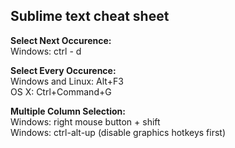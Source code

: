 ## Sublime text cheat sheet

**Select Next Occurence:**  
Windows: ctrl - d 

**Select Every Occurence:**  
Windows and Linux: Alt+F3  
OS X: Ctrl+Command+G

**Multiple Column Selection:**  
Windows: right mouse button + shift  
Windows: ctrl-alt-up (disable graphics hotkeys first)
